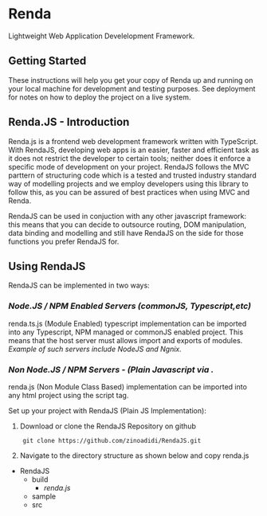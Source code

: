 # Renda
Lightweight Web Application Develelopment Framework.

## Getting Started

These instructions will help you get your copy of Renda up and running on your local machine for development and testing purposes. See deployment for notes on how to deploy the project on a live system.

## Renda.JS - Introduction
Renda.js is a frontend web development framework written with TypeScript. 
With RendaJS, developing web apps is an easier, faster and efficient task as it does not restrict the developer to certain tools; neither does it enforce a specific mode of development on your project. RendaJS follows the MVC parttern of structuring code which is a tested and trusted industry standard way of modelling projects and we employ developers using this library to follow this, as you can be assured of best practices when using MVC and Renda.

RendaJS can be used in conjuction with any other javascript framework: this means that you can decide to outsource routing, DOM manipulation, data binding and modelling and still have RendaJS on the side for those functions you prefer RendaJS for.

## Using RendaJS
RendaJS can be implemented in two ways:

### *Node.JS / NPM Enabled Servers (commonJS, Typescript,etc)*
renda.ts.js (Module Enabled) typescript implementation can be imported into any Typescript, NPM managed or commonJS enabled project. This means that the host server must allows import and exports of modules. *Example of such servers include NodeJS and Ngnix.*

### *Non Node.JS / NPM Servers - (Plain Javascript via <script>tag</script>.*
renda.js (Non Module Class Based) implementation can be imported into any html project using the script tag.

Set up your project with RendaJS (Plain JS Implementation):

1. Download or clone the RendaJS Repository on github
```
    git clone https://github.com/zinoadidi/RendaJS.git
```
2. Navigate to the directory structure as shown below and copy renda.js

 - RendaJS
   - build
     - *renda.js*
   - sample
   - src
